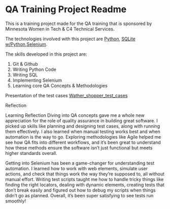 # QA Training Project Readme
This is a training project made for the QA training that is sponsored by Minnesota Women in Tech & C4 Technical Services.

The technologies involved with this project are [Python](https://www.python.org/), [SQLite w/Python](https://www.geeksforgreeks.org/python-sqlite/),[Selenium](https://www.selenium.dev/).

The skills developed in this project are:
1. Git & Github
2. Writing Python Code
3. Writing SQL
4. Implementing Selenium
5. Learning core QA Concepts & Methodologies


Presentation of the test cases
[Wather_shopper_test_cases](https://drive.google.com/file/d/1JaFMcEAi2IuQ8fRbE6UIiWXbpkuWdQqS/view?usp=drive_link)

Reflection

Learning Reflection
Diving into QA concepts gave me a whole new appreciation for the role of quality assurance in building great software. I picked up skills like planning and designing test cases, along with running them effectively. I also learned when manual testing works best and when automation is the way to go. Exploring methodologies like Agile helped me see how QA fits into different workflows, and it’s been great to understand how these methods ensure the software isn’t just functional but meets higher standards overall.

Getting into Selenium has been a game-changer for understanding test automation. I learned how to work with web elements, simulate user actions, and check that things work the way they’re supposed to, all without manual effort. Writing test scripts taught me how to handle tricky things like finding the right locators, dealing with dynamic elements, creating tests that don’t break easily and figured out how to debug my scripts when things didn’t go as planned. Overall, it’s been super satisfying to see tests run smoothly!


